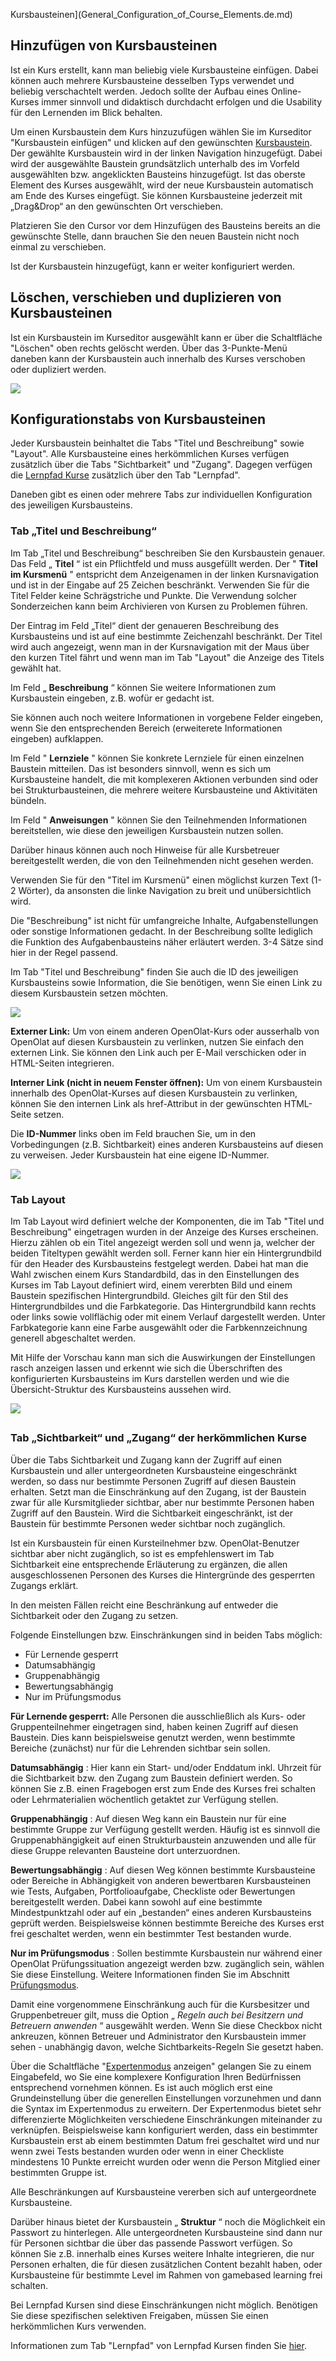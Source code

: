 Kursbausteinen](General_Configuration_of_Course_Elements.de.md)

## Hinzufügen von Kursbausteinen

Ist ein Kurs erstellt, kann man beliebig viele Kursbausteine einfügen. Dabei
können auch mehrere Kursbausteine desselben Typs verwendet und beliebig
verschachtelt werden. Jedoch sollte der Aufbau eines Online-Kurses immer
sinnvoll und didaktisch durchdacht erfolgen und die Usability für den
Lernenden im Blick behalten.

Um einen Kursbaustein dem Kurs hinzuzufügen wählen Sie im Kurseditor
"Kursbaustein einfügen" und klicken auf den gewünschten
[Kursbaustein](Kursbausteine.html). Der gewählte Kursbaustein wird in der
linken Navigation hinzugefügt. Dabei wird der ausgewählte Baustein
grundsätzlich unterhalb des im Vorfeld ausgewählten bzw. angeklickten
Bausteins hinzugefügt. Ist das oberste Element des Kurses ausgewählt, wird der
neue Kursbaustein automatisch am Ende des Kurses eingefügt. Sie können
Kursbausteine jederzeit mit „Drag&Drop“ an den gewünschten Ort verschieben.

  

Platzieren Sie den Cursor vor dem Hinzufügen des Bausteins bereits an die
gewünschte Stelle, dann brauchen Sie den neuen Baustein nicht noch einmal zu
verschieben.

Ist der Kursbaustein hinzugefügt, kann er weiter konfiguriert werden.

## Löschen, verschieben und duplizieren von Kursbausteinen

Ist ein Kursbaustein im Kurseditor ausgewählt kann er über die Schaltfläche
"Löschen" oben rechts gelöscht werden. Über das 3-Punkte-Menü daneben kann der
Kursbaustein auch innerhalb des Kurses verschoben oder dupliziert werden.

![](assets/löschen_kursbaustein.png)

## Konfigurationstabs von Kursbausteinen

Jeder Kursbaustein beinhaltet die Tabs "Titel und Beschreibung" sowie
"Layout". Alle Kursbausteine eines herkömmlichen Kurses verfügen zusätzlich
über die Tabs "Sichtbarkeit" und "Zugang". Dagegen verfügen die [Lernpfad
Kurse](Learning_path_course.de.md) zusätzlich
über den Tab "Lernpfad".

Daneben gibt es einen oder mehrere Tabs zur individuellen Konfiguration des
jeweiligen Kursbausteins.

###  Tab „Titel und Beschreibung“

Im Tab „Titel und Beschreibung“ beschreiben Sie den Kursbaustein genauer. Das
Feld „ **Titel** “ ist ein Pflichtfeld und muss ausgefüllt werden. Der "
**Titel im Kursmenü** " entspricht dem Anzeigenamen in der linken
Kursnavigation und ist in der Eingabe auf 25 Zeichen beschränkt. Verwenden Sie
für die Titel Felder keine Schrägstriche und Punkte. Die Verwendung solcher
Sonderzeichen kann beim Archivieren von Kursen zu Problemen führen.

Der Eintrag im Feld „Titel“ dient der genaueren Beschreibung des Kursbausteins
und ist auf eine bestimmte Zeichenzahl beschränkt. Der Titel wird auch
angezeigt, wenn man in der Kursnavigation mit der Maus über den kurzen Titel
fährt und wenn man im Tab "Layout" die Anzeige des Titels gewählt hat.

Im Feld „ **Beschreibung** “ können Sie weitere Informationen zum Kursbaustein
eingeben, z.B. wofür er gedacht ist.

Sie können auch noch weitere Informationen in vorgebene Felder eingeben, wenn
Sie den entsprechenden Bereich (erweiterete Informationen eingeben)
aufklappen.

Im Feld " **Lernziele** " können Sie konkrete Lernziele für einen einzelnen
Baustein mitteilen. Das ist besonders sinnvoll, wenn es sich um Kursbausteine
handelt, die mit komplexeren Aktionen verbunden sind oder bei
Strukturbausteinen, die mehrere weitere Kursbausteine und Aktivitäten bündeln.

Im Feld " **Anweisungen** " können Sie den Teilnehmenden Informationen
bereitstellen, wie diese den jeweiligen Kursbaustein nutzen sollen.

Darüber hinaus können auch noch Hinweise für alle Kursbetreuer bereitgestellt
werden, die von den Teilnehmenden nicht gesehen werden.

Verwenden Sie für den "Titel im Kursmenü" einen möglichst kurzen Text (1-2
Wörter), da ansonsten die linke Navigation zu breit und unübersichtlich wird.

Die "Beschreibung" ist nicht für umfangreiche Inhalte, Aufgabenstellungen oder
sonstige Informationen gedacht. In der Beschreibung sollte lediglich die
Funktion des Aufgabenbausteins näher erläutert werden. 3-4 Sätze sind hier in
der Regel passend.

Im Tab "Titel und Beschreibung" finden Sie auch die ID des jeweiligen
Kursbausteins sowie Information, die Sie benötigen, wenn Sie einen Link zu
diesem Kursbaustein setzen möchten.

![](assets/KB_Link_setzen.png)

 **Externer Link:** Um von einem anderen OpenOlat-Kurs oder ausserhalb von
OpenOlat auf diesen Kursbaustein zu verlinken, nutzen Sie einfach den externen
Link. Sie können den Link auch per E-Mail verschicken oder in HTML-Seiten
integrieren.

 **Interner Link (nicht in neuem Fenster öffnen):** Um von einem Kursbaustein
innerhalb des OpenOlat-Kurses auf diesen Kursbaustein zu verlinken, können Sie
den internen Link als href-Attribut in der gewünschten HTML-Seite setzen.

Die **ID-Nummer** links oben im Feld brauchen Sie, um in den Vorbedingungen
(z.B. Sichtbarkeit) eines anderen Kursbausteins auf diesen zu verweisen. Jeder
Kursbaustein hat eine eigene ID-Nummer.

![](assets/Baustein_ID.png)

### Tab Layout

Im Tab Layout wird definiert welche der Komponenten, die im Tab "Titel und
Beschreibung" eingetragen wurden in der Anzeige des Kurses erscheinen. Hierzu
zählen ob ein Titel angezeigt werden soll und wenn ja, welcher der beiden
Titeltypen gewählt werden soll. Ferner kann hier ein Hintergrundbild für den
Header des Kursbausteins festgelegt werden. Dabei hat man die Wahl zwischen
einem Kurs Standardbild, das in den Einstellungen des Kurses im Tab Layout
definiert wird, einem vererbten Bild und einem Baustein spezifischen
Hintergrundbild. Gleiches gilt für den Stil des Hintergrundbildes und die
Farbkategorie. Das Hintergrundbild kann rechts oder links sowie vollflächig
oder mit einem Verlauf dargestellt werden. Unter Farbkategorie kann eine Farbe
ausgewählt oder die Farbkennzeichnung generell abgeschaltet werden.

Mit Hilfe der Vorschau kann man sich die Auswirkungen der Einstellungen rasch
anzeigen lassen und erkennt wie sich die Überschriften des konfigurierten
Kursbausteins im Kurs darstellen werden und wie die Übersicht-Struktur des
Kursbausteins aussehen wird.

![](assets/Tab_Layoutd.png)

##

###  Tab „Sichtbarkeit“ und „Zugang“ der herkömmlichen Kurse

Über die Tabs Sichtbarkeit und Zugang kann der Zugriff auf einen Kursbaustein
und aller untergeordneten Kursbausteine eingeschränkt werden, so dass nur
bestimmte Personen Zugriff auf diesen Baustein erhalten. Setzt man die
Einschränkung auf den Zugang, ist der Baustein zwar für alle Kursmitglieder
sichtbar, aber nur bestimmte Personen haben Zugriff auf den Baustein. Wird die
Sichtbarkeit eingeschränkt, ist der Baustein für bestimmte Personen weder
sichtbar noch zugänglich.

Ist ein Kursbaustein für einen Kursteilnehmer bzw. OpenOlat-Benutzer sichtbar
aber nicht zugänglich, so ist es empfehlenswert im Tab Sichtbarkeit eine
entsprechende Erläuterung zu ergänzen, die allen ausgeschlossenen Personen des
Kurses die Hintergründe des gesperrten Zugangs erklärt.

In den meisten Fällen reicht eine Beschränkung auf entweder die Sichtbarkeit
oder den Zugang zu setzen.

Folgende Einstellungen bzw. Einschränkungen sind in beiden Tabs möglich:

  * Für Lernende gesperrt
  * Datumsabhängig
  * Gruppenabhängig
  * Bewertungsabhängig
  * Nur im Prüfungsmodus

 **Für Lernende gesperrt:** Alle Personen die ausschließlich als Kurs- oder
Gruppenteilnehmer eingetragen sind, haben keinen Zugriff auf diesen Baustein.
Dies kann beispielsweise genutzt werden, wenn bestimmte Bereiche (zunächst)
nur für die Lehrenden sichtbar sein sollen.

 **Datumsabhängig** : Hier kann ein Start- und/oder Enddatum inkl. Uhrzeit für
die Sichtbarkeit bzw. den Zugang zum Baustein definiert werden. So können Sie
z.B. einen Fragebogen erst zum Ende des Kurses frei schalten oder
Lehrmaterialien wöchentlich getaktet zur Verfügung stellen.

 **Gruppenabhängig** : Auf diesen Weg kann ein Baustein nur für eine bestimmte
Gruppe zur Verfügung gestellt werden. Häufig ist es sinnvoll die
Gruppenabhängigkeit auf einen Strukturbaustein anzuwenden und alle für diese
Gruppe relevanten Bausteine dort unterzuordnen.

 **Bewertungsabhängig** : Auf diesen Weg können bestimmte Kursbausteine oder
Bereiche in Abhängigkeit von anderen bewertbaren Kursbausteinen wie Tests,
Aufgaben, Portfolioaufgabe, Checkliste oder Bewertungen bereitgestellt werden.
Dabei kann sowohl auf eine bestimmte Mindestpunktzahl oder auf ein „bestanden“
eines anderen Kursbausteins geprüft werden. Beispielsweise können bestimmte
Bereiche des Kurses erst frei geschaltet werden, wenn ein bestimmter Test
bestanden wurde.

 **Nur im Prüfungsmodus** : Sollen bestimmte Kursbaustein nur während einer
OpenOlat Prüfungssituation angezeigt werden bzw. zugänglich sein, wählen Sie
diese Einstellung. Weitere Informationen finden Sie im Abschnitt
[Prüfungsmodus](../e-assessment/Assessment_mode.de.md).

Damit eine vorgenommene Einschränkung auch für die Kursbesitzer und
Gruppenbetreuer gilt, muss die Option „ _Regeln auch bei Besitzern und
Betreuern anwenden_ “ ausgewählt werden. Wenn Sie diese Checkbox nicht
ankreuzen, können Betreuer und Administrator den Kursbaustein immer sehen -
unabhängig davon, welche Sichtbarkeits-Regeln Sie gesetzt haben.

Über die Schaltfläche
"[Expertenmodus](Access_Restrictions_in_the_Expert_Mode.de.md)
anzeigen" gelangen Sie zu einem Eingabefeld, wo Sie eine komplexere
Konfiguration Ihren Bedürfnissen entsprechend vornehmen können. Es ist auch
möglich erst eine Grundeinstellung über die generellen Einstellungen
vorzunehmen und dann die Syntax im Expertenmodus zu erweitern. Der
Expertenmodus bietet sehr differenzierte Möglichkeiten verschiedene
Einschränkungen miteinander zu verknüpfen. Beispielsweise kann konfiguriert
werden, dass ein bestimmter Kursbaustein erst ab einem bestimmten Datum frei
geschaltet wird und nur wenn zwei Tests bestanden wurden oder wenn in einer
Checkliste mindestens 10 Punkte erreicht wurden oder wenn die Person Mitglied
einer bestimmten Gruppe ist.

Alle Beschränkungen auf Kursbausteine vererben sich auf untergeordnete
Kursbausteine.

Darüber hinaus bietet der Kursbaustein „ **Struktur** “ noch die Möglichkeit
ein Passwort zu hinterlegen. Alle untergeordneten Kursbausteine sind dann nur
für Personen sichtbar die über das passende Passwort verfügen. So können Sie
z.B. innerhalb eines Kurses weitere Inhalte integrieren, die nur Personen
erhalten, die für diesen zusätzlichen Content bezahlt haben, oder
Kursbausteine für bestimmte Level im Rahmen von gamebased learning frei
schalten.

Bei Lernpfad Kursen sind diese Einschränkungen nicht möglich. Benötigen Sie
diese spezifischen selektiven Freigaben, müssen Sie einen herkömmlichen Kurs
verwenden.

Informationen zum Tab "Lernpfad" von Lernpfad Kursen finden Sie
[hier](Learning_path_course_-_Course_editor.de.md).

  

  

